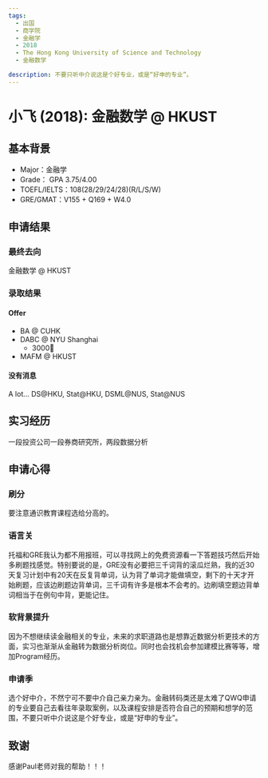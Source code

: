 ```yaml
---
tags:
  - 出国
  - 商学院
  - 金融学
  - 2018
  - The Hong Kong University of Science and Technology
  - 金融数学

description: 不要只听中介说这是个好专业，或是“好申的专业”。
---
```



# 小飞 (2018): 金融数学 @ HKUST

## 基本背景

- Major：金融学
- Grade： GPA 3.75/4.00
- TOEFL/IELTS：108(28/29/24/28)(R/L/S/W)
- GRE/GMAT：V155 + Q169 + W4.0

## 申请结果

### 最终去向

金融数学 @ HKUST

### 录取结果

#### Offer

- BA @ CUHK
- DABC @ NYU Shanghai  
  - 3000🔪
- MAFM @ HKUST

#### 没有消息

A lot...  DS@HKU, Stat@HKU, DSML@NUS, Stat@NUS

## 实习经历

一段投资公司一段券商研究所，两段数据分析

## 申请心得

### 刷分

要注意通识教育课程选给分高的。

### 语言关

托福和GRE我认为都不用报班，可以寻找网上的免费资源看一下答题技巧然后开始多刷题找感觉。特别要说的是，GRE没有必要把三千词背的滚瓜烂熟，我的近30天复习计划中有20天在反复背单词，认为背了单词才能做填空，剩下的十天才开始刷题，应该边刷题边背单词，三千词有许多是根本不会考的。边刷填空题边背单词相当于在例句中背，更能记住。

### 软背景提升

因为不想继续读金融相关的专业，未来的求职道路也是想靠近数据分析更技术的方面，实习也渐渐从金融转为数据分析岗位。同时也会找机会参加建模比赛等等，增加Program经历。

### 申请季

选个好中介，不然宁可不要中介自己亲力亲为。金融转码类还是太难了QWQ申请的专业要自己去看往年录取案例，以及课程安排是否符合自己的预期和想学的范围，不要只听中介说这是个好专业，或是“好申的专业”。

## 致谢

感谢Paul老师对我的帮助！！！

 